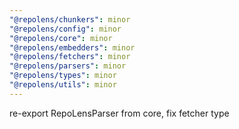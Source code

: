 ```yaml
---
"@repolens/chunkers": minor
"@repolens/config": minor
"@repolens/core": minor
"@repolens/embedders": minor
"@repolens/fetchers": minor
"@repolens/parsers": minor
"@repolens/types": minor
"@repolens/utils": minor
---
```


re-export RepoLensParser from core, fix fetcher type
